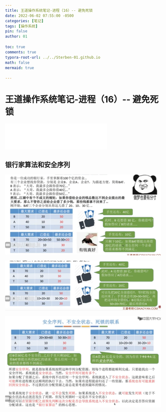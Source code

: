 ```yaml
---
title: 王道操作系统笔记-进程（16）-- 避免死锁
date: 2022-06-02 07:55:00 -0500
categories: [笔记]
tags: [操作系统]
pin: false
author: 01

toc: true
comments: true
typora-root-url: ../../Sterben-01.github.io
math: false
mermaid: true

---
```


# 王道操作系统笔记-进程（16）-- 避免死锁

<iframe frameborder="no" border="0" marginwidth="0" marginheight="0" width="330" height="86" src="//music.163.com/outchain/player?type=2&amp;id=410446173&amp;auto=1&amp;height=66"> </iframe>

## 银行家算法和安全序列

![QQ截图20220602082955](/assets/blog_res/2022-06-02-OS19.assets/QQ%E6%88%AA%E5%9B%BE20220602082955.png)

![QQ截图20220602083039](/assets/blog_res/2022-06-02-OS19.assets/QQ%E6%88%AA%E5%9B%BE20220602083039.png)

![QQ截图20220602083209](/assets/blog_res/2022-06-02-OS19.assets/QQ%E6%88%AA%E5%9B%BE20220602083209.png)